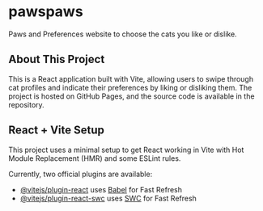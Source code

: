 # pawspaws

Paws and Preferences website to choose the cats you like or dislike.

## About This Project

This is a React application built with Vite, allowing users to swipe through cat profiles and indicate their preferences by liking or disliking them. The project is hosted on GitHub Pages, and the source code is available in the repository.

## React + Vite Setup

This project uses a minimal setup to get React working in Vite with Hot Module Replacement (HMR) and some ESLint rules.

Currently, two official plugins are available:

- [@vitejs/plugin-react](https://github.com/vitejs/vite-plugin-react/blob/main/packages/plugin-react) uses [Babel](https://babeljs.io/) for Fast Refresh
- [@vitejs/plugin-react-swc](https://github.com/vitejs/vite-plugin-react/blob/main/packages/plugin-react-swc) uses [SWC](https://swc.rs/) for Fast Refresh
